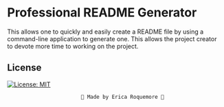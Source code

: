 # Professional README Generator
This allows one to quickly and easily create a README file by using a command-line application to generate one. This allows the project creator to devote more time to working on the project.





## License
[![License: MIT](https://img.shields.io/badge/License-MIT-yellow.svg)](https://opensource.org/licenses/MIT)


                            💙 Made by Erica Roquemore 💙